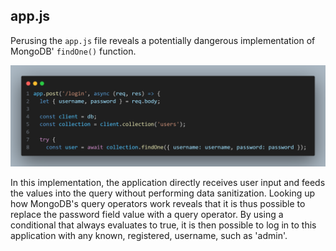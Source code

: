 ## app.js

Perusing the `app.js` file reveals a potentially dangerous implementation of MongoDB' `findOne()` function.

![](images/1.png)

In this implementation, the application directly receives user input and feeds the values into the query without performing data sanitization. Looking up how MongoDB's query operators work reveals that it is thus possible to replace the password field value with a query operator.
By using a conditional that always evaluates to true, it is then possible to log in to this application with any known, registered, username, such as 'admin'.
